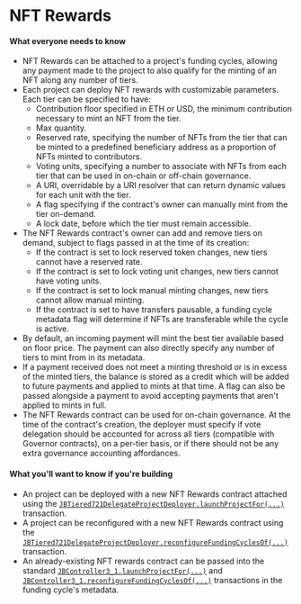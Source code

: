# NFT Rewards

#### What everyone needs to know

* NFT Rewards can be attached to a project's funding cycles, allowing any payment made to the project to also qualify for the minting of an NFT along any number of tiers.
* Each project can deploy NFT rewards with customizable parameters. Each tier can be specified to have:
  * Contribution floor specified in ETH or USD, the minimum contribution necessary to mint an NFT from the tier.
  * Max quantity.
  * Reserved rate, specifying the number of NFTs from the tier that can be minted to a predefined beneficiary address as a proportion of NFTs minted to contributors.
  * Voting units, specifying a number to associate with NFTs from each tier that can be used in on-chain or off-chain governance.
  * A URI, overridable by a URI resolver that can return dynamic values for each unit with the tier.
  * A flag specifying if the contract's owner can manually mint from the tier on-demand.
  * A lock date, before which the tier must remain accessible.
* The NFT Rewards contract's owner can add and remove tiers on demand, subject to flags passed in at the time of its creation:
  * If the contract is set to lock reserved token changes, new tiers cannot have a reserved rate.
  * If the contract is set to lock voting unit changes, new tiers cannot have voting units.
  * If the contract is set to lock manual minting changes, new tiers cannot allow manual minting.
  * If the contract is set to have transfers pausable, a funding cycle metadata flag will determine if NFTs are transferable while the cycle is active.
* By default, an incoming payment will mint the best tier available based on floor price. The payment can also directly specify any number of tiers to mint from in its metadata.
* If a payment received does not meet a minting threshold or is in excess of the minted tiers, the balance is stored as a credit which will be added to future payments and applied to mints at that time. A flag can also be passed alongside a payment to avoid accepting payments that aren't applied to mints in full.
* The NFT Rewards contract can be used for on-chain governance. At the time of the contract's creation, the deployer must specify if vote delegation should be accounted for across all tiers (compatible with Governor contracts), on a per-tier basis, or if there should not be any extra governance accounting affordances.

#### What you'll want to know if you're building

* An project can be deployed with a new NFT Rewards contract attached using the [`JBTiered721DelegateProjectDeployer.launchProjectFor(...)`](/dev/api/extensions/juice-721-delegate/contracts/contract.JBTiered721DelegateProjectDeployer/#launchprojectfor) transaction.
* A project can be reconfigured with a new NFT Rewards contract using the [`JBTiered721DelegateProjectDeployer.reconfigureFundingCyclesOf(...)`](/dev/api/extensions/juice-721-delegate/contracts/contract.JBTiered721DelegateProjectDeployer/#reconfigurefundingcyclesof) transaction.
* An already-existing NFT rewards contract can be passed into the standard [`JBController3_1.launchProjectFor(...)`](/dev/api/contracts/or-controllers/jbcontroller3_1/#launchprojectfor) and [`JBController3_1.reconfigureFundingCyclesOf(...)`](/dev/api/contracts/or-controllers/jbcontroller3_1/#reconfigurefundingcyclesof) transactions in the funding cycle's metadata.
